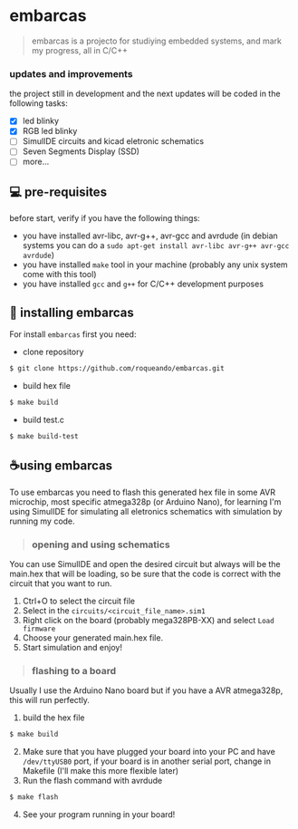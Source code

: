 # embarcas

> embarcas is a projecto for studiying embedded systems, and mark my progress, all in C/C++


### updates and improvements

the project still in development and the next updates will be coded in the following tasks:
- [x] led blinky
- [x] RGB led blinky
- [ ] SimulIDE circuits and kicad eletronic schematics
- [ ] Seven Segments Display (SSD)
- [ ] more...

## 💻 pre-requisites

before start, verify if you have the following things:

- you have installed avr-libc, avr-g++, avr-gcc and avrdude (in debian systems you can do a `sudo apt-get install avr-libc avr-g++ avr-gcc avrdude`)
- you have installed `make` tool in your machine (probably any unix system come with this tool)
- you have installed `gcc` and `g++` for C/C++ development purposes

## 🚀 installing embarcas

For install `embarcas` first you need:

- clone repository
```sh
$ git clone https://github.com/roqueando/embarcas.git
```

- build hex file
```sh
$ make build
```

- build test.c
```sh
$ make build-test
```

## ☕using embarcas

To use embarcas you need to flash this generated hex file in some AVR microchip, most specific atmega328p (or Arduino Nano), for learning I'm using SimulIDE for simulating all eletronics schematics with simulation by running my code.

>### opening and using schematics

You can use SimulIDE and open the desired circuit but always will be the main.hex that will be loading, so be sure that the code is correct with the circuit that you want to run.

1. Ctrl+O to select the circuit file
2. Select in the `circuits/<circuit_file_name>.sim1`
3. Right click on the board (probably mega328PB-XX) and select `Load firmware`
4. Choose your generated main.hex file.
5. Start simulation and enjoy!

>### flashing to a board
Usually I use the Arduino Nano board but if you have a AVR atmega328p, this will run perfectly.
1. build the hex file
```sh
$ make build
```
2. Make sure that you have plugged your board into your PC and have `/dev/ttyUSB0` port, if your board is in another serial port, change in Makefile (I'll make this more flexible later)
3. Run the flash command with avrdude
```sh
$ make flash
```
4. See your program running in your board!
